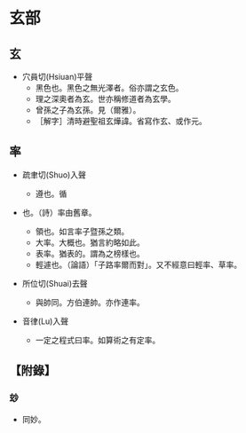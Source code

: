 # 玄部

## 玄

- 穴員切(Hsiuan)平聲
    - 黑色也。黑色之無光澤者。俗亦謂之玄色。
    - 理之深奧者為玄。世亦稱修道者為玄學。
    - 曾孫之子為玄孫。見（爾雅）。
    - ［解字］清時避聖祖玄燁諱。省寫作玄、或作元。

## 率

- 疏聿切(Shuo)入聲
    - 遵也。循

- 也。（詩）率由舊章。
    - 領也。如言率子暨孫之類。
    - 大率。大概也。猶言約略如此。
    - 表率。猶表的。謂為之榜樣也。
    - 輕遽也。（論語）「子路率爾而對」。又不經意曰輕率、草率。

- 所位切(Shuai)去聲
    - 與帥同。方伯連帥。亦作連率。

- 音律(Lu)入聲
    - 一定之程式曰率。如算術之有定率。

## 【附錄】

### 玅
- 同妙。

